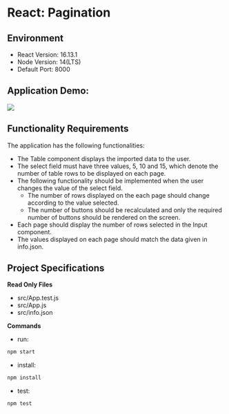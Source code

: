 # React: Pagination

## Environment

- React Version: 16.13.1
- Node Version: 14(LTS)
- Default Port: 8000

## Application Demo:

![](https://hrcdn.net/s3_pub/istreet-assets/2offusg0ZaYO3uJJPe3T2A/ezgif.com-gif-maker.gif)

## Functionality Requirements

The application has the following functionalities:

- The Table component displays the imported data to the user.
- The select field must have three values, 5, 10 and 15, which denote the number of table rows to be displayed on each page.
- The following functionality should be implemented when the user changes the value of the select field.
  - The number of rows displayed on the each page should change according to the value selected.
  - The number of buttons should be recalculated and only the required number of buttons should be rendered on the screen.
- Each page should display the number of rows selected in the Input component.
- The values displayed on each page should match the data given in info.json.

## Project Specifications

**Read Only Files**

- src/App.test.js
- src/App.js
- src/info.json

**Commands**

- run:

```bash
npm start
```

- install:

```bash
npm install
```

- test:

```bash
npm test
```
